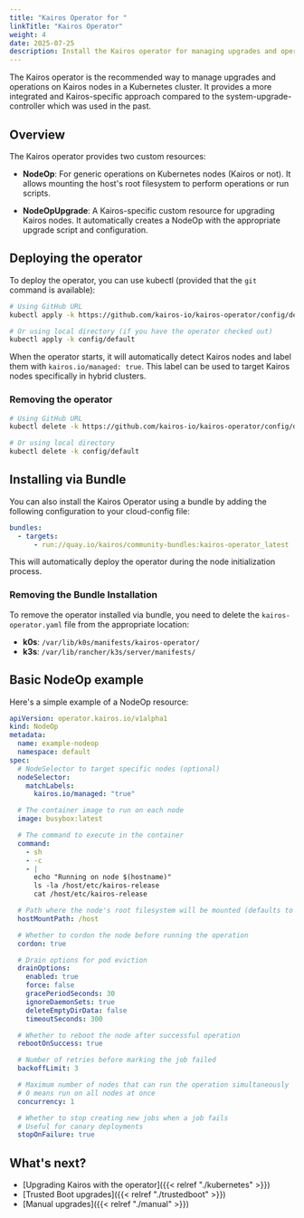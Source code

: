 ```yaml
---
title: "Kairos Operator for "
linkTitle: "Kairos Operator"
weight: 4
date: 2025-07-25
description: Install the Kairos operator for managing upgrades and operations
---
```


The Kairos operator is the recommended way to manage upgrades and operations on Kairos nodes in a Kubernetes cluster. It provides a more integrated and Kairos-specific approach compared to the system-upgrade-controller which was used in the past.

## Overview

The Kairos operator provides two custom resources:

- **NodeOp**: For generic operations on Kubernetes nodes (Kairos or not). It allows mounting the host's root filesystem to perform operations or run scripts.

- **NodeOpUpgrade**: A Kairos-specific custom resource for upgrading Kairos nodes. It automatically creates a NodeOp with the appropriate upgrade script and configuration.

## Deploying the operator

To deploy the operator, you can use kubectl (provided that the `git` command is available):

```bash
# Using GitHub URL
kubectl apply -k https://github.com/kairos-io/kairos-operator/config/default

# Or using local directory (if you have the operator checked out)
kubectl apply -k config/default
```

When the operator starts, it will automatically detect Kairos nodes and label them with `kairos.io/managed: true`. This label can be used to target Kairos nodes specifically in hybrid clusters.

### Removing the operator

```bash
# Using GitHub URL
kubectl delete -k https://github.com/kairos-io/kairos-operator/config/default

# Or using local directory
kubectl delete -k config/default
```

## Installing via Bundle

You can also install the Kairos Operator using a bundle by adding the following configuration to your cloud-config file:

```yaml
bundles:
  - targets:
      - run://quay.io/kairos/community-bundles:kairos-operator_latest
```

This will automatically deploy the operator during the node initialization process.

### Removing the Bundle Installation

To remove the operator installed via bundle, you need to delete the `kairos-operator.yaml` file from the appropriate location:

- **k0s**: `/var/lib/k0s/manifests/kairos-operator/`
- **k3s**: `/var/lib/rancher/k3s/server/manifests/`

## Basic NodeOp example

Here's a simple example of a NodeOp resource:

```yaml
apiVersion: operator.kairos.io/v1alpha1
kind: NodeOp
metadata:
  name: example-nodeop
  namespace: default
spec:
  # NodeSelector to target specific nodes (optional)
  nodeSelector:
    matchLabels:
      kairos.io/managed: "true"

  # The container image to run on each node
  image: busybox:latest

  # The command to execute in the container
  command:
    - sh
    - -c
    - |
      echo "Running on node $(hostname)"
      ls -la /host/etc/kairos-release
      cat /host/etc/kairos-release

  # Path where the node's root filesystem will be mounted (defaults to /host)
  hostMountPath: /host

  # Whether to cordon the node before running the operation
  cordon: true

  # Drain options for pod eviction
  drainOptions:
    enabled: true
    force: false
    gracePeriodSeconds: 30
    ignoreDaemonSets: true
    deleteEmptyDirData: false
    timeoutSeconds: 300

  # Whether to reboot the node after successful operation
  rebootOnSuccess: true

  # Number of retries before marking the job failed
  backoffLimit: 3

  # Maximum number of nodes that can run the operation simultaneously
  # 0 means run on all nodes at once
  concurrency: 1

  # Whether to stop creating new jobs when a job fails
  # Useful for canary deployments
  stopOnFailure: true
```

## What's next?

- [Upgrading Kairos with the operator]({{< relref "./kubernetes" >}})
- [Trusted Boot upgrades]({{< relref "./trustedboot" >}})
- [Manual upgrades]({{< relref "./manual" >}})
